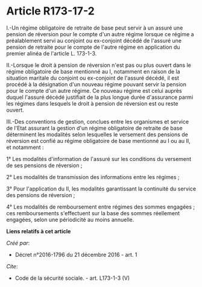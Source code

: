 # Article R173-17-2

I.-Un régime obligatoire de retraite de base peut servir à un assuré une pension de réversion pour le compte d'un autre
régime lorsque ce régime a préalablement servi au conjoint ou ex-conjoint décédé de l'assuré une pension de retraite pour le
compte de l'autre régime en application du premier alinéa de l'article L. 173-1-3. 

II.-Lorsque le droit à pension de réversion n'est pas ou plus ouvert dans le régime obligatoire de base mentionné au I,
notamment en raison de la situation maritale du conjoint ou ex-conjoint de l'assuré décédé, il est procédé à la désignation
d'un nouveau régime pouvant servir la pension pour le compte d'un autre régime. Ce nouveau régime est celui auprès duquel
l'assuré décédé justifiait de la plus longue durée d'assurance parmi les régimes dans lesquels le droit à pension de
réversion est ou reste ouvert. 

III.-Des conventions de gestion, conclues entre les organismes et service de l'Etat assurant la gestion d'un régime
obligatoire de retraite de base déterminent les modalités selon lesquelles le versement des pensions de réversion est confié
au régime obligatoire de base mentionné au I ou au II, et notamment : 

1° Les modalités d'information de l'assuré sur les conditions du versement de ses pensions de réversion ; 

2° Les modalités de transmission des informations entre les régimes ; 

3° Pour l'application du II, les modalités garantissant la continuité du service des pensions de réversion ; 

4° Les modalités de remboursement entre régimes des sommes engagées ; ces remboursements s'effectuent sur la base des sommes
réellement engagées, selon une périodicité au moins annuelle.

**Liens relatifs à cet article**

_Créé par_:

  - Décret n°2016-1796 du 21 décembre 2016 - art. 1

_Cite_:

  - Code de la sécurité sociale. - art. L173-1-3 (V)
